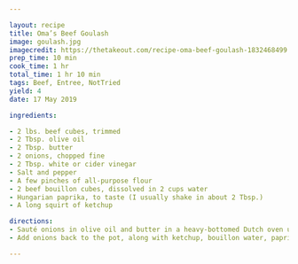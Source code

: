 ```yaml
---

layout: recipe
title: Oma’s Beef Goulash
image: goulash.jpg
imagecredit: https://thetakeout.com/recipe-oma-beef-goulash-1832468499
prep_time: 10 min
cook_time: 1 hr
total_time: 1 hr 10 min
tags: Beef, Entree, NotTried
yield: 4
date: 17 May 2019

ingredients:

- 2 lbs. beef cubes, trimmed
- 2 Tbsp. olive oil
- 2 Tbsp. butter
- 2 onions, chopped fine
- 2 Tbsp. white or cider vinegar
- Salt and pepper
- A few pinches of all-purpose flour
- 2 beef bouillon cubes, dissolved in 2 cups water
- Hungarian paprika, to taste (I usually shake in about 2 Tbsp.)
- A long squirt of ketchup

directions:
- Sauté onions in olive oil and butter in a heavy-bottomed Dutch oven until glossy. Add vinegar at the end to deglaze the pot. Remove onions to separate bowl, but do not drain the pot. Add beef cubes and brown them over medium heat. While they’re cooking, sprinkle some flour over the meat, but not much more than a few pinches.
- Add onions back to the pot, along with ketchup, bouillon water, paprika, salt, and pepper. Cover and let simmer, stirring occasionally until cooked through. Serve over spaetzle or egg noodles.

---
```

